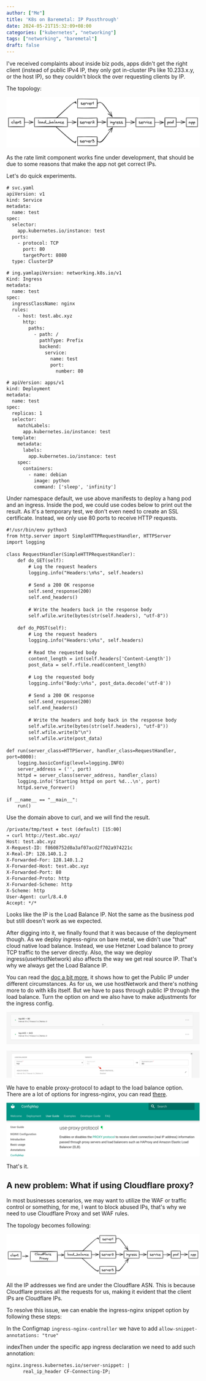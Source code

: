 ```yaml
---
author: ["Me"]
title: 'K8s on Baremetal: IP Passthrough'
date: 2024-05-21T15:32:09+08:00
categories: ["kubernetes", "networking"]
tags: ["networking", "baremetal"]
draft: false
---
```


I've received complaints about inside biz pods, apps didn't get the right client (instead of public IPv4 IP, they only got in-cluster IPs like 10.233.x.y, or the host IP), so they couldn't block the over requesting clients by IP.

The topology:

![img](./assets/topology.png)

As the rate limit component works fine under development, that should be due to some reasons that make the app not get correct IPs. 

Let's do quick experiments. 

```
# svc.yaml
apiVersion: v1
kind: Service
metadata:
  name: test
spec:
  selector:
    app.kubernetes.io/instance: test
  ports:
    - protocol: TCP
      port: 80
      targetPort: 8080
  type: ClusterIP
```


```
# ing.yamlapiVersion: networking.k8s.io/v1
Kind: Ingress
metadata:
  name: test
spec:
  ingressClassName: nginx
  rules:
    - host: test.abc.xyz
      http:
        paths:
          - path: /
            pathType: Prefix
            backend:
              service:
                name: test
                port:
                  number: 80
```



```
# apiVersion: apps/v1
kind: Deployment
metadata:
  name: test
spec:
  replicas: 1
  selector:
    matchLabels:
      app.kubernetes.io/instance: test
  template:
    metadata:
      labels:
        app.kubernetes.io/instance: test
    spec:
      containers:
        - name: debian
          image: python
          command: ['sleep', 'infinity']
```



Under namespace default, we use above manifests to deploy a hang pod and an ingress. Inside the pod, we could use codes below to print out the result. As it's a temporary test, we don't even need to create an SSL certificate. Instead, we only use 80 ports to receive HTTP requests.

```
#!/usr/bin/env python3
from http.server import SimpleHTTPRequestHandler, HTTPServer
import logging

class RequestHandler(SimpleHTTPRequestHandler):
    def do_GET(self):
        # Log the request headers
        logging.info("Headers:\n%s", self.headers)
        
        # Send a 200 OK response
        self.send_response(200)
        self.end_headers()
        
        # Write the headers back in the response body
        self.wfile.write(bytes(str(self.headers), "utf-8"))

    def do_POST(self):
        # Log the request headers
        logging.info("Headers:\n%s", self.headers)
        
        # Read the requested body
        content_length = int(self.headers['Content-Length'])
        post_data = self.rfile.read(content_length)
        
        # Log the requested body
        logging.info("Body:\n%s", post_data.decode('utf-8'))
        
        # Send a 200 OK response
        self.send_response(200)
        self.end_headers()
        
        # Write the headers and body back in the response body
        self.wfile.write(bytes(str(self.headers), "utf-8"))
        self.wfile.write(b"\n")
        self.wfile.write(post_data)

def run(server_class=HTTPServer, handler_class=RequestHandler, port=8000):
    logging.basicConfig(level=logging.INFO)
    server_address = ('', port)
    httpd = server_class(server_address, handler_class)
    logging.info('Starting httpd on port %d...\n', port)
    httpd.serve_forever()

if __name__ == "__main__":
    run()
```



Use the domain above to curl, and we will find the result.

```
/private/tmp/test ⎈ test (default) [15:00]
➔ curl http://test.abc.xyz/
Host: test.abc.xyz
X-Request-ID: f8608752d0a3af07acd2f702a974221c
X-Real-IP: 128.140.1.2
X-Forwarded-For: 128.140.1.2
X-Forwarded-Host: test.abc.xyz
X-Forwarded-Port: 80
X-Forwarded-Proto: http
X-Forwarded-Scheme: http
X-Scheme: http
User-Agent: curl/8.4.0
Accept: */*
```

Looks like the IP is the Load Balance IP. Not the same as the business pod but still doesn't work as we expected. 

After digging into it, we finally found that it was because of the deployment though. As we deploy ingress-nginx on bare metal, we didn't use "that" cloud native load balance. Instead, we use Hetzner Load balance to proxy TCP traffic to the server directly. Also, the way we deploy ingress(useHostNetwork) also affects the way we get real source IP. That's why we always get the Load Balance IP. 

You can read the [doc a bit more](https://github.com/kubernetes/ingress-nginx/blob/main/docs/deploy/baremetal.md), it shows how to get the Public IP under different circumstances. As for us, we use hostNetwork and there's nothing more to do with k8s itself. But we have to pass through public IP through the load balance. Turn the option on and we also have to make adjustments for the ingress config.

![img](./assets/ports.png)

![img](./assets/load-balance.png)

We have to enable proxy-protocol to adapt to the load balance option. There are a lot of options for ingress-nginx, you can read [there](https://kubernetes.github.io/ingress-nginx/user-guide/nginx-configuration/configmap/#use-proxy-protocol). 

![img](./assets/configmap.png)

That's it.

## A new problem: What if using Cloudflare proxy?

In most businesses  scenarios, we may want to utilize the WAF or traffic control or something, for me, I want to block abused IPs, that's why we need to use Cloudflare Proxy and set WAF rules.

The topology becomes following:

![img](./assets/new-topology.png)

All the IP addresses we find are under the Cloudflare ASN. This is because Cloudflare proxies all the requests for us, making it evident that the client IPs are Cloudflare IPs.

To resolve this issue, we can enable the ingress-nginx snippet option by following these steps:

In the Configmap `ingress-nginx-controller` we have to add `allow-snippet-annotations: "true"`

indexThen under the specific app ingress declaration we need to add such annotation:

```
nginx.ingress.kubernetes.io/server-snippet: |
      real_ip_header CF-Connecting-IP;
```
